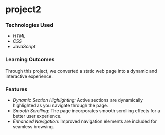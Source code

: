 # project2
### Technologies Used
- *HTML*
- *CSS*
- *JavaScript*

### Learning Outcomes
Through this project, we converted a static web page into a dynamic and interactive experience.

### Features
- *Dynamic Section Highlighting:* Active sections are dynamically highlighted as you navigate through the page.
- *Smooth Scrolling:* The page incorporates smooth scrolling effects for a better user experience.
- *Enhanced Navigation:* Improved navigation elements are included for seamless browsing.
